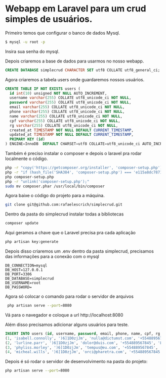 # Webapp em Laravel para um crud simples de usuários.

Primeiro temos que configurar o banco de dados Mysql.

```bash
$ mysql -u root -p
```
Insira sua senha do mysql.

Depois criaremos a base de dados para usarmos no nosso webapp.

```sql
CREATE DATABASE simplecrud CHARACTER SET utf8 COLLATE utf8_general_ci;
```
Agora criaremos a tabela users onde guardaremos nossos usuários.

```sql
CREATE TABLE IF NOT EXISTS users (
  id int(10) unsigned NOT NULL AUTO_INCREMENT,
  username varchar(255) COLLATE utf8_unicode_ci NOT NULL,
  password varchar(255) COLLATE utf8_unicode_ci NOT NULL,
  email varchar(255) COLLATE utf8_unicode_ci NOT NULL,
  phone varchar(255) COLLATE utf8_unicode_ci NOT NULL,
  name varchar(255) COLLATE utf8_unicode_ci NOT NULL,
  cpf varchar(255) COLLATE utf8_unicode_ci NOT NULL,
  rg varchar(255) COLLATE utf8_unicode_ci NOT NULL,
  created_at TIMESTAMP NOT NULL DEFAULT CURRENT_TIMESTAMP,
  updated_at TIMESTAMP NOT NULL DEFAULT CURRENT_TIMESTAMP,
  PRIMARY KEY (id)
) ENGINE=InnoDB  DEFAULT CHARSET=utf8 COLLATE=utf8_unicode_ci AUTO_INCREMENT=3;
```

Também é preciso instalar o composer e depois o laravel pra rodar localmente o código.

```bash
php -r "copy('https://getcomposer.org/installer', 'composer-setup.php');"
php -r "if (hash_file('SHA384', 'composer-setup.php') === 'e115a8dc7871f15d853148a7fbac7da27d6c0030b848d9b3dc09e2a0388afed865e6a3d6b3c0fad45c48e2b5fc1196ae') { echo 'Installer verified'; } else { echo 'Installer corrupt'; unlink('composer-setup.php'); } echo PHP_EOL;"
php composer-setup.php
php -r "unlink('composer-setup.php');"
sudo mv composer.phar /usr/local/bin/composer
```
Agora baixe o código do projeto para a máquina.

```bash
git clone git@github.com:rafaelescrich/simplecrud.git
```

Dentro da pasta do simplecrud instalar todas a bibliotecas

```bash
composer update
```
Aqui geramos a chave que o Laravel precisa pra cada aplicação

```bash
php artisan key:generate
```
Depois disso criaremos um .env dentro da pasta simplecrud, precisamos das informações para a conexão com o mysql

```
DB_CONNECTION=mysql
DB_HOST=127.0.0.1
DB_PORT=3306
DB_DATABASE=simplecrud
DB_USERNAME=root
DB_PASSWORD=
```
Agora só colocar o comando para rodar o servidor de arquivos

```bash
 php artisan serve --port=8080
```

Vá para o navegador e coloque a url http://localhost:8080


Além disso precisamos adicionar alguns usuários para teste.

```sql
INSERT INTO users (id, username, password, email, phone, name, cpf, rg, created_at, updated_at) VALUES
(1, 'isabell.connolly', ')6]1D0zjJm', 'nulla@dictumst.com', '+554889567845', 'Isabell Connolly', '75292077925', '347380931', '2013-06-07 08:13:28', '2013-06-07 08:13:28'),
(2, 'lurline.parr', ')6]1D0zjJm', 'dolor@duis.com', '+554889567845', 'Lurline Parr', '37087103555', '220075955', '2013-06-07 08:13:28', '2013-06-07 08:13:28'),
(3, 'phyliss.morley', ')6]1D0zjJm', 'tempus@eu.com', '+554889567845', 'Phyliss Morley', '90693938919', '540532745', '2013-06-07 08:13:28', '2013-06-07 08:13:28'),
(4, 'micheal.wills', ')6]1D0zjJm', 'orci@pharetra.com', '+554889567845', 'Micheal Wills', '30025579355', '914664645', '2013-06-07 08:13:28', '2013-06-07 08:13:28');
```

Depois é só rodar o servidor de desenvolvimento na pasta do projeto:

```bash
php artisan serve --port=8080
```
